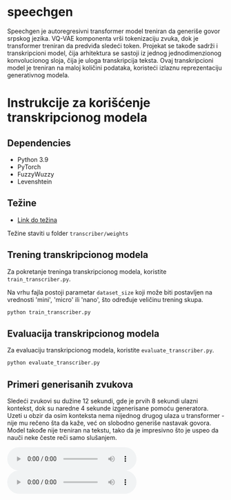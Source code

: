 # speechgen
Speechgen je autoregresivni transformer model treniran da generiše govor srpskog jezika. VQ-VAE komponenta vrši tokenizaciju zvuka,
dok je transformer treniran da predviđa sledeći token.
Projekat se takođe sadrži i transkripcioni model, čija arhitektura se sastoji iz jednog jednodimenzionog konvolucionog sloja, čija je uloga transkripcija teksta.
Ovaj transkripcioni model je treniran na maloj količini podataka, koristeći izlaznu reprezentaciju generativnog modela.
# Instrukcije za korišćenje transkripcionog modela

## Dependencies

- Python 3.9
- PyTorch
- FuzzyWuzzy
- Levenshtein

## Težine

- [Link do težina](https://drive.google.com/file/d/1b-8JRvKhzVQ4qoDHm0d0VJi-9-LiO-Y9/view?usp=drive_link)

Težine staviti u folder `transcriber/weights`

## Trening transkripcionog modela

Za pokretanje treninga transkripcionog modela, koristite `train_transcriber.py`.

Na vrhu fajla postoji parametar `dataset_size` koji može biti postavljen na vrednosti 'mini', 'micro' ili 'nano', što određuje veličinu trening skupa.

```bash
python train_transcriber.py
```

## Evaluacija transkripcionog modela
Za evaluaciju transkripcionog modela, koristite `evaluate_transcriber.py`.

```bash
python evaluate_transcriber.py
```

## Primeri generisanih zvukova

Sledeći zvukovi su dužine 12 sekundi, gde je prvih 8 sekundi ulazni kontekst, dok su naredne 4 sekunde izgenerisane pomoću generatora.
Uzeti u obzir da osim konteksta nema nijednog drugog ulaza u transformer - nije mu rečeno šta da kaže, već on slobodno generiše
nastavak govora. Model takođe nije treniran na tekstu, tako da je impresivno što je uspeo da nauči neke česte reči samo slušanjem.

<audio controls><source src="generated_examples/1.wav" type="audio/mpeg"></audio>
<audio controls><source src="generated_examples/2.wav" type="audio/mpeg"></audio>